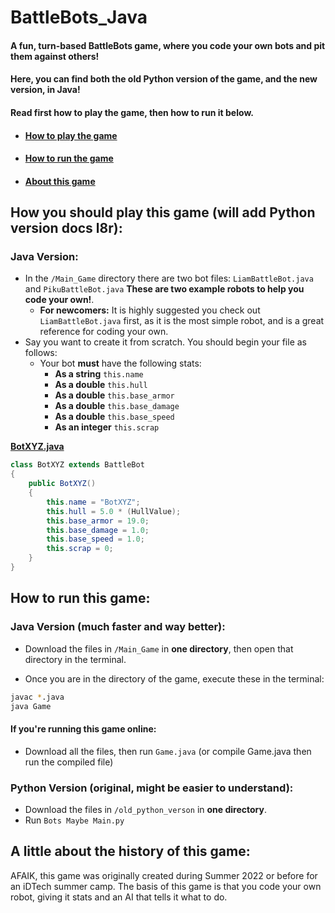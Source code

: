 # BattleBots_Java
#### A fun, turn-based BattleBots game, where you code your own bots and pit them against others!
#### Here, you can find both the old Python version of the game, and the new version, in Java!
#### Read first how to play the game, then how to run it below.
- #### [How to play the game](#how-you-should-play-this-game-will-add-python-version-docs-l8r)
- #### [How to run the game](#how-to-run-this-game)
- #### [About this game](#a-little-about-the-history-of-this-game)
## How you should play this game (will add Python version docs l8r):
### Java Version:
 - In the `/Main_Game` directory there are two bot files: `LiamBattleBot.java` and `PikuBattleBot.java` **These are two example robots to help you code your own!**.
     - **For newcomers:** It is highly suggested you check out `LiamBattleBot.java` first, as it is the most simple robot, and is a great reference for coding your own.
 - Say you want to create it from scratch. You should begin your file as follows:
    - Your bot **must** have the following stats:
        - **As a string** `this.name`
        - **As a double** `this.hull`
        - **As a double** `this.base_armor`
        - **As a double** `this.base_damage`
        - **As a double** `this.base_speed`
        - **As an integer** `this.scrap`

**<ins>BotXYZ.java</ins>**
```java
class BotXYZ extends BattleBot
{
    public BotXYZ()
    {
        this.name = "BotXYZ";
        this.hull = 5.0 * (HullValue);
        this.base_armor = 19.0;
        this.base_damage = 1.0;
        this.base_speed = 1.0;
        this.scrap = 0;
    }
}
```

## How to run this game:
### Java Version (much faster and way better):
- Download the files in `/Main_Game` in **one directory**, then open that directory in the terminal.

- Once you are in the directory of the game, execute these in the terminal:
```zsh
javac *.java
java Game
```
#### If you're running this game online:
- Download all the files, then run `Game.java` (or compile Game.java then run the compiled file)
### Python Version (original, might be easier to understand):
 - Download the files in `/old_python_verson` in **one directory**.
 - Run `Bots Maybe Main.py`

## A little about the history of this game:
AFAIK, this game was originally created during Summer 2022 or before for an iDTech summer camp.
The basis of this game is that you code your own robot, giving it stats and an AI that tells it what to do.
